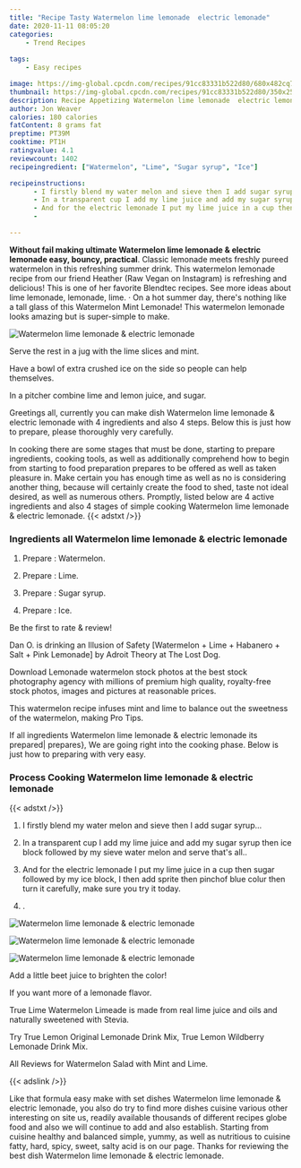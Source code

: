 ```yaml
---
title: "Recipe Tasty Watermelon lime lemonade  electric lemonade"
date: 2020-11-11 08:05:20
categories:
    - Trend Recipes
    
tags:
    - Easy recipes

image: https://img-global.cpcdn.com/recipes/91cc83331b522d80/680x482cq70/watermelon-lime-lemonade-electric-lemonade-recipe-main-photo.jpg
thumbnail: https://img-global.cpcdn.com/recipes/91cc83331b522d80/350x250cq70/watermelon-lime-lemonade-electric-lemonade-recipe-main-photo.jpg
description: Recipe Appetizing Watermelon lime lemonade  electric lemonade with 4 ingredients and 4 stages of easy cooking.
author: Jon Weaver
calories: 180 calories
fatContent: 8 grams fat
preptime: PT39M
cooktime: PT1H
ratingvalue: 4.1
reviewcount: 1402
recipeingredient: ["Watermelon", "Lime", "Sugar syrup", "Ice"]

recipeinstructions: 
      - I firstly blend my water melon and sieve then I add sugar syrup 
      - In a transparent cup I add my lime juice and add my sugar syrup then ice block followed by my sieve water melon and serve thats all 
      - And for the electric lemonade I put my lime juice in a cup then sugar followed by my ice block I then add sprite then pinchof blue colur then turn it carefully make sure you try it today 
      - 

---
```




**Without fail making ultimate Watermelon lime lemonade &amp; electric lemonade easy, bouncy, practical**. Classic lemonade meets freshly pureed watermelon in this refreshing summer drink. This watermelon lemonade recipe from our friend Heather (Raw Vegan on Instagram) is refreshing and delicious! This is one of her favorite Blendtec recipes. See more ideas about lime lemonade, lemonade, lime. · On a hot summer day, there&#39;s nothing like a tall glass of this Watermelon Mint Lemonade! This watermelon lemonade looks amazing but is super-simple to make.


![Watermelon lime lemonade &amp; electric lemonade](https://img-global.cpcdn.com/recipes/91cc83331b522d80/680x482cq70/watermelon-lime-lemonade-electric-lemonade-recipe-main-photo.jpg "Watermelon lime lemonade &amp; electric lemonade")



Serve the rest in a jug with the lime slices and mint.

Have a bowl of extra crushed ice on the side so people can help themselves.

In a pitcher combine lime and lemon juice, and sugar.


Greetings all, currently you can make dish Watermelon lime lemonade &amp; electric lemonade with 4 ingredients and also 4 steps. Below this is just how to prepare, please thoroughly very carefully.

In cooking there are some stages that must be done, starting to prepare ingredients, cooking tools, as well as additionally comprehend how to begin from starting to food preparation prepares to be offered as well as taken pleasure in. Make certain you has enough time as well as no is considering another thing, because will certainly create the food to shed, taste not ideal desired, as well as numerous others. Promptly, listed below are 4 active ingredients and also 4 stages of simple cooking Watermelon lime lemonade &amp; electric lemonade.
{{< adstxt />}}

### Ingredients all Watermelon lime lemonade &amp; electric lemonade


1. Prepare  : Watermelon.

1. Prepare  : Lime.

1. Prepare  : Sugar syrup.

1. Prepare  : Ice.


Be the first to rate &amp; review!

Dan O. is drinking an Illusion of Safety [Watermelon + Lime + Habanero + Salt + Pink Lemonade] by Adroit Theory at The Lost Dog.

Download Lemonade watermelon stock photos at the best stock photography agency with millions of premium high quality, royalty-free stock photos, images and pictures at reasonable prices.

This watermelon recipe infuses mint and lime to balance out the sweetness of the watermelon, making Pro Tips.


If all ingredients Watermelon lime lemonade &amp; electric lemonade its prepared| prepares}, We are going right into the cooking phase. Below is just how to preparing with very easy.

### Process Cooking Watermelon lime lemonade &amp; electric lemonade

{{< adstxt />}}


1. I firstly blend my water melon and sieve then I add sugar syrup...



1. In a transparent cup I add my lime juice and add my sugar syrup then ice block followed by my sieve water melon and serve that&#39;s all..



1. And for the electric lemonade I put my lime juice in a cup then sugar followed by my ice block, I then add sprite then pinchof blue colur then turn it carefully, make sure you try it today.



1. .



![Watermelon lime lemonade &amp; electric lemonade](https://img-global.cpcdn.com/steps/e00caa410dce1866/160x128cq70/watermelon-lime-lemonade-electric-lemonade-recipe-step-4-photo.jpg" "Watermelon lime lemonade &amp; electric lemonade")

![Watermelon lime lemonade &amp; electric lemonade](https://img-global.cpcdn.com/steps/bb5d16e526a3e5db/160x128cq70/watermelon-lime-lemonade-electric-lemonade-recipe-step-4-photo.jpg" "Watermelon lime lemonade &amp; electric lemonade")

![Watermelon lime lemonade &amp; electric lemonade](https://img-global.cpcdn.com/steps/0ae8ff5d8a153302/160x128cq70/watermelon-lime-lemonade-electric-lemonade-recipe-step-4-photo.jpg" "Watermelon lime lemonade &amp; electric lemonade")




Add a little beet juice to brighten the color!

If you want more of a lemonade flavor.

True Lime Watermelon Limeade is made from real lime juice and oils and naturally sweetened with Stevia.

Try True Lemon Original Lemonade Drink Mix, True Lemon Wildberry Lemonade Drink Mix.

All Reviews for Watermelon Salad with Mint and Lime.


{{< adslink />}}

Like that formula easy make with set dishes Watermelon lime lemonade &amp; electric lemonade, you also do try to find more dishes cuisine various other interesting on site us, readily available thousands of different recipes globe food and also we will continue to add and also establish. Starting from cuisine healthy and balanced simple, yummy, as well as nutritious to cuisine fatty, hard, spicy, sweet, salty acid is on our page. Thanks for reviewing the best dish Watermelon lime lemonade &amp; electric lemonade.
